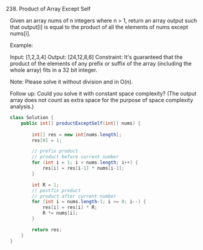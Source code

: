 238. Product of Array Except Self

Given an array nums of n integers where n > 1,  return an array output such that output[i] is equal to the product of all the elements of nums except nums[i].

Example:

Input:  [1,2,3,4]
Output: [24,12,8,6]
Constraint: It's guaranteed that the product of the elements of any prefix or suffix of the array (including the whole array) fits in a 32 bit integer.

Note: Please solve it without division and in O(n).

Follow up:
Could you solve it with constant space complexity? (The output array does not count as extra space for the purpose of space complexity analysis.)



```java
class Solution {
    public int[] productExceptSelf(int[] nums) {
    
        int[] res = new int[nums.length];
        res[0] = 1;

        // prefix product
        // product before current number
        for (int i = 1; i < nums.length; i++) {
            res[i] = res[i-1] * nums[i-1];
        }

        int R = 1;
        // postfix product
        // product after current number
        for (int i = nums.length-1; i >= 0; i--) {
            res[i] = res[i] * R;
            R *= nums[i];
        }

        return res;
    }
}
```

